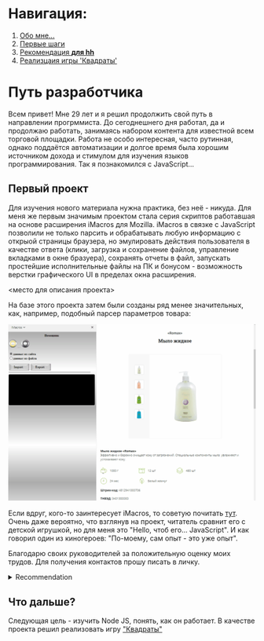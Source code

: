 
# Навигация:
1. [Обо мне...](#Путь-разработчика)
2. [Первые шаги](#Первый-проект)
3. [Рекомендация **для hh**](#recommendation)
4. [Реализцаия игры 'Квадраты'](#squares)

# Путь разработчика

Всем привет! Мне 29 лет и я решил продолжить свой путь в направлении прогрммиста. До сегоднешнего дня работал, да и продолжаю работать, занимаясь набором контента для известной всем торговой площадки. Работа не особо интересная, часто рутинная, однако поддаётся автоматизации и долгое время была хорошим источником дохода и стимулом для изучения языков программирования. Так я познакомился с JavaScript...

## Первый проект

Для изучения нового материала нужна практика, без неё - никуда. Для меня же первым значимым проектом стала серия скриптов работавшая на основе расширения iMacros для Mozilla. iMacros в связке с JavaScript позволили не только парсить и обрабатывать любую информацию с открыой страницы браузера, но эмулировать действия пользователя в качестве ответа (клики, загрузка и сохранение файлов, управление вкладками в окне бразуера), сохранять отчеты в файл, запускать простейшие исполнительные файлы на ПК и бонусом - возможность верстки графического UI в пределах окна расширения.

<место для описания проекта>

На базе этого проекта затем были созданы ряд менее значительных, как, например, подобный парсер параметров товара:

![Простейшний пример](img/UI.gif "")

Если вдруг, кого-то заинтересует iMacros, то советую почитать [тут](https://nagibaka.ru/js-imacros-lessons-for-beginners/).
Очень даже вероятно, что взглянув на проект, читатель сравнит его с детской игрушкой, но для меня это "Hello, чтоб его... JavaScript". И как говорил один из киногероев: "По-моему, сам опыт - это уже опыт".

Благодарю своих руководителей за положительную оценку моих трудов. Для получения контактов прошу писать в личку.

[](#recommendation)
<details>
<summary>Recommendation</summary>
	<img src="./img/recommendation.jpg" alt="recommendation" width="500" height="700"/>
</details>



## Что дальше?

Следующая цель - изучить Node JS, понять, как он работает. В качестве проекта решил реализовать игру [](#squares)["Квадраты"](https://github.com/farscince/myProjects/tree/master/squares)

